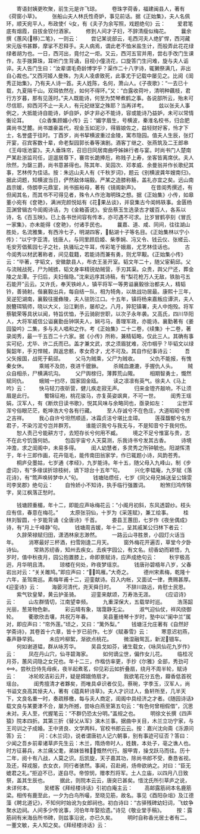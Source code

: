 <!-- { "loadSidebar": true } -->
　　寄语封姨更吹聚，前生元是许飞琼。
　　卷珠字荷香，福建闽县人，著有《荷窗小草》。
　　张船山夫人林氏性奇妒，事见前话。据《正始集》，夫人名佩环，顺天宛平人，布政使亻女，有《夫子为余写照，戏题绝句》云：
　　爱君笔底有烟霞，自拔金钗付酒家。
　　修到人间才子妇，不辞清瘦似梅花。
　　曩余撰《蕙风{移}二笔》，一则云：
　　尝记某说部云，毛西河夫人绝犷悍，西河藏宋元版书甚夥，摩挲不忍释手。夫人病焉，谓此老不恤米盐生计，而般弄此花花绿绿者胡为也。一日，西河出，竟付之一炬。又云，西河五官并用，尝右手改门生课作，左手拨算珠，耳听门生背诵，目视小僮浇花，口旋答门生问难，旋与夫人诟谇。夫人告门生曰：“汝辈谓毛奇龄博学乎？渠作二十八字诗，辄獭祭满几，非出自心裁也。”又西河姬人曼殊，为夫人凌虐致死，此事尤于记载中屡见之。比阅《闺秀正始集》，乃有夫人诗一首。夫人姓陈，名何，萧山人。《子夜歌》：“一去已十载，九夏隔千山。双珥依然在，如何不得环。”又：“白露收荷叶，清明种藕枝，君行方岁暮，那有见莲时。”夫人既能诗，何至为焚琴煮鹤之事。各说部所云，殆未可尽信耶，抑西河不止一夫人，有元妃继室之殊耶？当再详考。
　　兹以张夫人事例之，大抵能诗自能诗，妒自妒，妒才非必不能诗，容或能诗乃益妒，未可以常情衡论耳。
　　《众香集顾媚小传》云：“媚字眉生，号横波，秦淮名校书，归合肥龚尚书芝麓。尚书雄豪盖代，视金玉如泥沙，得眉娘佐之，益轻财好客，怜才下士，名誉盛于往时。丁酉岁，尚书挈横波重过金陵，寓市隐园。值夫人生辰，张灯开宴，召宾客数十辈，命老梨园郭长春等演剧。酒客丁继之、张燕筑及二王郎串《王母瑶池宴》。夫人垂珠帘，召旧日同居南曲呼姊妹行者与宴。时尚书门人楚南严某赴浙监司任，逗遛居尊下，褰帘长跪捧卮，称贱子上寿，坐客皆离席伏。夫人欣然，为罄三爵，尚书意甚得也。陈其年、吴园次、邓孝威、余曼翁并作长歌纪其事，艺林传为佳话。按：朱远山夫人有《千秋岁词》，题云《别横波龚年嫂南归》。据此词题，知横波当日，俨然敌体端毅。严某之造膝称觞，盖礼亦宜之矣。远山南昌宗媛，侍朗李元鼎室，尚书振裕母，著有《镜阁新声》。
　　在昔闺秀撰述，有但闻其名，而其书不可得见者，殊令人作沧海明珠之想。据《正始集》小传，如皋董小宛有《奁艳》，满洲完颜悦姑有《花果丛谈》，并裒集古今闺帏轶事。金匮杨蕊渊曾辑古今闺阁诗话，为《金箱荟说》。安岳蔡玉生选录古才媛百人，各系以诗，名《百玉映》。已上各书世间容有传本，亦可遇不可求。比岁冒鹤亭刻《冒氏一家集》，亦未能得《奁艳》，付诸手民也。
　　曩嘉、道、咸、同间，往往湖山胜处，名流雅集，有西泠七子，明湖四客，黏湖十子等名目。《正始集林以宁小传》：“以宁字亚清，钱唐人，与同里顾启姬、柴季娴、冯又令、钱云仪、张槎云、毛安芳倡蕉园七子之社，执骚坛之牛耳，传彩笔于娥眉，尤艺林佳话也。
　　古今闺秀以材武著称者，间见载籍，若能诗而兼有勇，则尤罕觏。《正始集小传》云：“毕著，字韬文，安徽歙县人，布衣王圣开室。韬文年二十，随父宦蓟邱。父与流贼战死，尸为贼掳，韬文身率精锐劫贼营，手刃其渠。众贵，舆父尸还，葬金陵之龙潭。于归后，夫妇偕隐。”沈来远序其诗稿，有“梨花枪万人无敌，铁胎弓五石能开”云云。又许氏，奉天铁岭人，镇平将军一等男谥襄毅徐治都夫人，精韬钤，善骑射。偕襄毅出兵，每自结一队，相为犄角，以故战功居最。康熙十三年，吴逆犯湖南，襄毅往援彝陵，夫人驻防江口。十五年，镇将杨来嘉叛应谭洪，夫人脱簪珥犒师，晓以大义，沿江剿杀，屡却之。八月，猝犯镇署，夫人中炮殁。将军蔡毓荣等具状以闻，特旨优恤，予云骑尉世职，以次子永年袭。又高氏，四川华阳人，大将军威信公谥襄勤岳钟琪夫人，娴弓马，善理军政，亦能诗。襄勤著有《姜园蛩吟》二集，多与夫人唱和之作。考《正始集》二十二卷，《续集》十二卷，著录闺秀，最一千五百二十六家。据《小传》所称，兼精韬略，仅此三人。其确有事实可纪，尤毕、许二氏而已。盖才兼文武，求之须眉犹难，况巾帼乎？毕韬文以绿鬓韶年，手刃悍贼，舆返忠骸，孝女奇才，尤不可及。其自作纪事诗云：
　　吾父矢报国，战死于蓟邱。
　　父马为贼乘，父尸为贼收。
　　父仇不能报，有愧秦女休。
　　乘贼不及防，夜进千貔貅。
　　杀贼血漉漉，手握仇人头。
　　贼众自相杀，尸横满坑沟。
　　父尸舆榇归，薄葬荒山陬。
　　相期智勇士，慨然赋同仇。
　　蛾贼一扫尽，国家固金瓯。
　　读之凛凛有英气。徐夫人《马上吟》云：
　　快马轻刀夜斫营，健儿疾走寂无声。
　　归来金镫齐敲响，不让须眉是此行。
　　蜀锦征袍，桃花骏马，亦复英姿飒爽，不可一世。
　　闺秀王瑶娟，汉军人，有《断炊日读书歌》，悦其风味与余略同也，亟录如左：
　　尘世浑浑兮俗眼茫茫，乾坤浩大兮各有行藏。
　　至人存诚兮不在色庄，大道昭昭兮修之吉祥。
　　我心自许兮坦然顺适，冰霜贞洁兮堪比圭璋。
　　莲葆馥郁兮名方君子，不染污泥兮岂并群芳。
　　谁能识我兮与我无与，不是知音兮于我何伤。
　　恕人责己兮能耕方寸，去短存长兮何用不臧。
　　境之不足兮惟富与贵，志不在此兮饥饿何妨。
　　包函宇宙兮人天莫测，乐我诗书兮发其古香。
　　诗境冲澹，求之闺阁中，未易多得。
　　闺人幼慧者，多灵秀之所钟毓也。阳湖恽清于，年十三即作画，花卉瓴毛，能传南田翁家学，作已辄题小诗，风韵苍秀。
　　桐庐殳墨姑，七岁通《孝经》，九岁能诗。年十五，随父母入九峰山，制《步虚词》，有“多缘误折琼枝树，谪下琼台十五年”句。
　　兴化李韫庵，九岁赋《落花诗》，有“莺声唤转梦中人”句。
　　钱塘陆缵任，七岁《同父母兄姊送呈公锦雯司李吴郡》绝句云：
　　自怜娇小不知诗，执手临行强置词。
　　盼煞归鸿传锦字，吴江枫落正愁时。

　　钱塘顾重楣，年十二，即能应声咏梅花云：“小阁月初斜，东风透碧纱。枝头应有信，春意在梅花。”
　　太原张羽仙，十岁为《采莲赋》，兼工绘事。
　　桂林刘智圆，十岁能背诵《全唐诗》千首。
　　娄县王蕙田，七岁作《夜坐偶成》诗，有“月上千峰静”句。
　　钱塘周吉媛，年十二，呈其戚某公归林下者云：
　　久辞荣禄赋归田，潇洒林泉志渺然。
　　一路云山寻胜景，小园灯火话当年。
　　消寒最好三杯酒，扫雪刚逢二月天。
　　窗外梅花开遍否，草堂今夕卧诗仙。
　　常熟苏纫香，知州去疾女。去疾字园公，有文名。纫香幼而颖悟，九岁时，值中秋夜月，园公抱置膝上，命即景赋诗，应声成绝句云：
　　秋宇极高迥，月华明且清。
　　琼楼在何处，昨夜梦瑶京。
　　钱唐孙碧梧年八岁，父春岩出对云：“关关雎鸠。”即应声曰：“鸣雁。”大奇之。
　　德州宋素梅，乾隆十六年，圣驾南巡。素梅年甫十二，迎銮献诗。召入内帐，又面试一律，赉赐甚厚。《迎銮诗》云：
　　海晏河清代，尧天舜日时。
　　不辞川路远，肯慰士民思。
　　紫气钦皇辇，黄云护圣骑。
　　迎銮来献颂，万寿浩无涯。
　　《应诏诗》云：
　　山左群情切，江南望幸频。
　　九重深保大，五载举时巡。
　　浩荡韶光丽，葱茏物色新。
　　彩云晴有象，瑞霭静无尘。
　　淑气迎仙仗，祥风绕御轮。
　　衢歌欣击壤，共祝万年春。
　　吴县董绮琴十岁时，塾中以“阑中兰”属对，即应声曰：“帘外莲。”顷之，又曰：“篱外梨。”
　　钱塘汪允庄著有《自然好学斋诗》，其卷首十六章，皆十岁已前作。七岁《赋春雪》云：
　　寒意迟初燕，春声静早鸦。
　　未应吟柳絮，渐欲点桃花。
　　微湿融鸳瓦，新泥钿车。
　　何如谢道韫，群从咏芳华。
　　吴县戈如芬，诸生载女，《咏凤仙花九岁作》云：
　　凤在丹山穴，仙寻碧海家。
　　如何谪尘世，偏作女儿花。
　　临桂况月芬，蕙风词隐之女兄也。年十二三，作楷仿率更，手抄《尔雅》全部，秀劲可。尝秋日侍先母疾，夜半起煮茗，仰见彩云如折叠扇，绕月不周半轮，赋诗云：
　　冰轮皎洁彩云开，疑是嫦娥倚扇才。
　　我欲笔花分五色，瓣香低首祝瑶台。
　　闺秀擅清才者夥矣，而唯具卓识者仅见。蔡琬，字季玉，汉军人，尚书谥文良高其倬夫人，著有《蕴真轩诗草》。夫人才识过人，鱼轩所至，几半天下，文良名重一时，奏疏移檄，每与夫人商定，闺阁中具经济之才者。《随园诗话》载文良与某要津不合，屡为所撼，尝咏白燕至第五句云：“有色何曾相假借”，沉思未对。夫人至，代握笔云：“不群仍恐太分明。”盖规之也。
　　明徐文长撰《四声猿》院本四折。其第三折《替父从军》演木兰事。据曲中关目，木兰立功宁家，与王司训之子成婚。王中贤良、文学两科，官校书郎云云。按：嘉兴沈向斋《泺源问答》云：
　　问：《木兰词》，说者谓唐初人记六朝事，别有事迹可征否？答曰：少闻之吾乡前辈诸草庐先生云：木兰，隋炀帝时人，姓魏，本处子，亳之谯人也。时方征募兵，木兰痛父耄，弟妹皆稚，慨然代行。服甲胄，操戈跃马而往。历十二年，阅十有八战，人莫之识。后凯旋，天子嘉其功，除尚书郎不受，奏恳省视。及还，释戎服，衣女衣，同行者骇然。事闻，召赴阙，炀帝欲纳之。对曰：“臣无媲君之礼。”拒迫不已，遂自尽。帝惊悯，赠孝烈将军。土人立庙，以四月八日致祭，盖其生辰也。
　　据此，则院本云云，唐突已甚矣。惜沈氏所引草庐之说，未详何本。
　　吴槎客《拜经楼诗话》引初白庵主云：
　　高邮露筋祠本名鹿筋梁。相传有鹿至此，一夕为白鸟所嘬，至晓见筋，故名。事见《酉阳杂俎》及江德藻《聘北道记》，不知何时始讹为女郎祠也。初白诗曰：“古驿残碑幼妇词，飞蚊争聚水边祠。人间多少传讹事，河伯年年娶拾遗。”诗见《敬业堂手稿》。
　　按：露筋祠有米海岳所书碑，则兹事沿讹，亦已久矣。
　　明时自称香光居士者有二。一董文敏，夫人知之矣。《拜经楼诗话》云：
